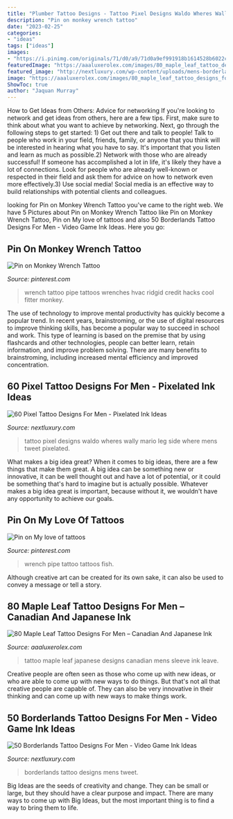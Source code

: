 ```yaml
---
title: "Plumber Tattoo Designs - Tattoo Pixel Designs Waldo Wheres Wally Mario Leg Side Where Mens Tweet Pixelated"
description: "Pin on monkey wrench tattoo"
date: "2023-02-25"
categories:
- "ideas"
tags: ["ideas"]
images:
- "https://i.pinimg.com/originals/71/d0/a9/71d0a9ef991918b1614528b6022ced32.jpg"
featuredImage: "https://aaaluxerolex.com/images/80_maple_leaf_tattoo_designs_for_men_-_canadian_and_japanese_ink_26.jpg"
featured_image: "http://nextluxury.com/wp-content/uploads/mens-borderlands-tattoo-ideas.jpg"
image: "https://aaaluxerolex.com/images/80_maple_leaf_tattoo_designs_for_men_-_canadian_and_japanese_ink_26.jpg"
ShowToc: true
author: "Jaquan Murray"
---
```



How to Get Ideas from Others: Advice for networking
If you're looking to network and get ideas from others, here are a few tips. First, make sure to think about what you want to achieve by networking. Next, go through the following steps to get started: 1) Get out there and talk to people! Talk to people who work in your field, friends, family, or anyone that you think will be interested in hearing what you have to say. It's important that you listen and learn as much as possible.2) Network with those who are already successful! If someone has accomplished a lot in life, it's likely they have a lot of connections. Look for people who are already well-known or respected in their field and ask them for advice on how to network even more effectively.3) Use social media! Social media is an effective way to build relationships with potential clients and colleagues.

	

		
looking for Pin on Monkey Wrench Tattoo you've came to the right web. We have 5 Pictures about Pin on Monkey Wrench Tattoo like Pin on Monkey Wrench Tattoo, Pin on My love of tattoos and also 50 Borderlands Tattoo Designs For Men - Video Game Ink Ideas. Here you go:
		
    
## Pin On Monkey Wrench Tattoo

<img loading=lazy src="https://i.pinimg.com/736x/1a/d1/88/1ad188ad89dbcd985f64ef76cfb0663a--wrench-tattoo-photo-credit.jpg" onerror="this.onerror=null;this.src='https://tse2.mm.bing.net/th?id=OIP.8SDTT9Y7FGg1EJBC7fWWawHaHZ&amp;pid=15.1';" alt="Pin on Monkey Wrench Tattoo">

_Source: pinterest.com_

>wrench tattoo pipe tattoos wrenches hvac ridgid credit hacks cool fitter monkey. 

	

The use of technology to improve mental productivity has quickly become a popular trend. In recent years, brainstroming, or the use of digital resources to improve thinking skills, has become a popular way to succeed in school and work. This type of learning is based on the premise that by using flashcards and other technologies, people can better learn, retain information, and improve problem solving. There are many benefits to brainstroming, including increased mental efficiency and improved concentration.

    
## 60 Pixel Tattoo Designs For Men - Pixelated Ink Ideas

<img loading=lazy src="http://nextluxury.com/wp-content/uploads/wheres-waldo-side-of-lower-leg-mens-manly-pixel-tattoo-designs.jpg" onerror="this.onerror=null;this.src='https://tse3.mm.bing.net/th?id=OIP.3pLfM64X94UZWw2fpi9cXwHaHa&amp;pid=15.1';" alt="60 Pixel Tattoo Designs For Men - Pixelated Ink Ideas">

_Source: nextluxury.com_

>tattoo pixel designs waldo wheres wally mario leg side where mens tweet pixelated. 

	

What makes a big idea great?
When it comes to big ideas, there are a few things that make them great. A big idea can be something new or innovative, it can be well thought out and have a lot of potential, or it could be something that's hard to imagine but is actually possible. Whatever makes a big idea great is important, because without it, we wouldn't have any opportunity to achieve our goals.

    
## Pin On My Love Of Tattoos

<img loading=lazy src="https://i.pinimg.com/originals/71/d0/a9/71d0a9ef991918b1614528b6022ced32.jpg" onerror="this.onerror=null;this.src='https://tse2.mm.bing.net/th?id=OIP.eBWT-Zo6Am9DlcdDUBN1pAHaJ4&amp;pid=15.1';" alt="Pin on My love of tattoos">

_Source: pinterest.com_

>wrench pipe tattoo tattoos fish. 

	

Although creative art can be created for its own sake, it can also be used to convey a message or tell a story.

    
## 80 Maple Leaf Tattoo Designs For Men – Canadian And Japanese Ink

<img loading=lazy src="https://aaaluxerolex.com/images/80_maple_leaf_tattoo_designs_for_men_-_canadian_and_japanese_ink_26.jpg" onerror="this.onerror=null;this.src='https://tse2.mm.bing.net/th?id=OIP.gkEfSmI9scMmgcp85PEULQHaHd&amp;pid=15.1';" alt="80 Maple Leaf Tattoo Designs For Men – Canadian And Japanese Ink">

_Source: aaaluxerolex.com_

>tattoo maple leaf japanese designs canadian mens sleeve ink leave. 

	

Creative people are often seen as those who come up with new ideas, or who are able to come up with new ways to do things. But that's not all that creative people are capable of. They can also be very innovative in their thinking and can come up with new ways to make things work.

    
## 50 Borderlands Tattoo Designs For Men - Video Game Ink Ideas

<img loading=lazy src="http://nextluxury.com/wp-content/uploads/mens-borderlands-tattoo-ideas.jpg" onerror="this.onerror=null;this.src='https://tse1.mm.bing.net/th?id=OIP.YaGjKlMMAcosf04fnWYkBAHaHa&amp;pid=15.1';" alt="50 Borderlands Tattoo Designs For Men - Video Game Ink Ideas">

_Source: nextluxury.com_

>borderlands tattoo designs mens tweet. 

	

Big Ideas are the seeds of creativity and change. They can be small or large, but they should have a clear purpose and impact. There are many ways to come up with Big Ideas, but the most important thing is to find a way to bring them to life.

